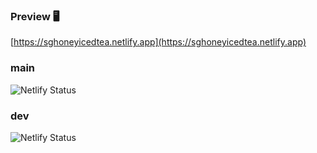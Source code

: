 ### Preview 🖥️

[https://sghoneyicedtea.netlify.app](https://sghoneyicedtea.netlify.app)

### main

![Netlify Status](https://api.netlify.com/api/v1/badges/15fc885f-caab-42a2-9e6f-ca1d06caa9db/deploy-status?branch=main)

### dev

![Netlify Status](https://api.netlify.com/api/v1/badges/15fc885f-caab-42a2-9e6f-ca1d06caa9db/deploy-status?branch=dev)
